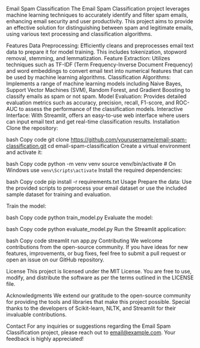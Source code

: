 
Email Spam Classification
The Email Spam Classification project leverages machine learning techniques to accurately identify and filter spam emails, enhancing email security and user productivity. This project aims to provide an effective solution for distinguishing between spam and legitimate emails, using various text processing and classification algorithms.

Features
Data Preprocessing: Efficiently cleans and preprocesses email text data to prepare it for model training. This includes tokenization, stopword removal, stemming, and lemmatization.
Feature Extraction: Utilizes techniques such as TF-IDF (Term Frequency-Inverse Document Frequency) and word embeddings to convert email text into numerical features that can be used by machine learning algorithms.
Classification Algorithms: Implements a range of machine learning models including Naive Bayes, Support Vector Machines (SVM), Random Forest, and Gradient Boosting to classify emails as spam or not spam.
Model Evaluation: Provides detailed evaluation metrics such as accuracy, precision, recall, F1-score, and ROC-AUC to assess the performance of the classification models.
Interactive Interface: With Streamlit, offers an easy-to-use web interface where users can input email text and get real-time classification results.
Installation
Clone the repository:

bash
Copy code
git clone https://github.com/yourusername/email-spam-classification.git
cd email-spam-classification
Create a virtual environment and activate it:

bash
Copy code
python -m venv venv
source venv/bin/activate  # On Windows use `venv\Scripts\activate`
Install the required dependencies:

bash
Copy code
pip install -r requirements.txt
Usage
Prepare the data: Use the provided scripts to preprocess your email dataset or use the included sample dataset for training and evaluation.

Train the model:

bash
Copy code
python train_model.py
Evaluate the model:

bash
Copy code
python evaluate_model.py
Run the Streamlit application:

bash
Copy code
streamlit run app.py
Contributing
We welcome contributions from the open-source community. If you have ideas for new features, improvements, or bug fixes, feel free to submit a pull request or open an issue on our GitHub repository.

License
This project is licensed under the MIT License. You are free to use, modify, and distribute the software as per the terms outlined in the LICENSE file.

Acknowledgments
We extend our gratitude to the open-source community for providing the tools and libraries that make this project possible. Special thanks to the developers of Scikit-learn, NLTK, and Streamlit for their invaluable contributions.

Contact
For any inquiries or suggestions regarding the Email Spam Classification project, please reach out to email@example.com. Your feedback is highly appreciated!






